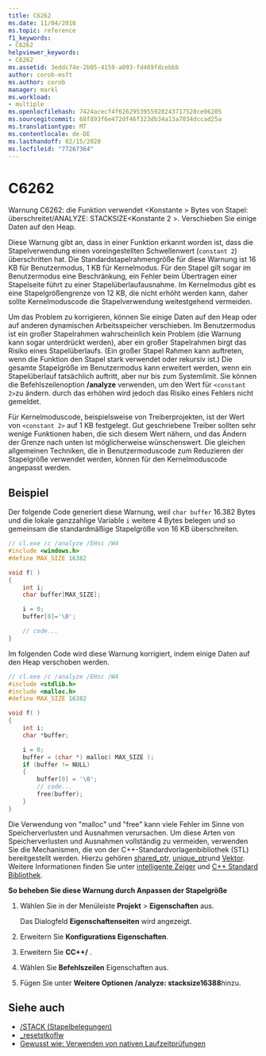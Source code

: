 ```yaml
---
title: C6262
ms.date: 11/04/2016
ms.topic: reference
f1_keywords:
- C6262
helpviewer_keywords:
- C6262
ms.assetid: 3eddc74e-2b05-4159-a093-fd469fdcebbb
author: corob-msft
ms.author: corob
manager: markl
ms.workload:
- multiple
ms.openlocfilehash: 7424acecf4f6262953955928243717528ce06205
ms.sourcegitcommit: 68f893f6e472df46f323db34a13a7034dccad25a
ms.translationtype: MT
ms.contentlocale: de-DE
ms.lasthandoff: 02/15/2020
ms.locfileid: "77267364"
---
```

# <a name="c6262"></a>C6262

Warnung C6262: die Funktion verwendet \<Konstante > Bytes von Stapel: überschreitet/ANALYZE: STACKSIZE\<Konstante 2 >. Verschieben Sie einige Daten auf den Heap.

Diese Warnung gibt an, dass in einer Funktion erkannt worden ist, dass die Stapelverwendung einen voreingestellten Schwellenwert (`constant 2`) überschritten hat. Die Standardstapelrahmengröße für diese Warnung ist 16 KB für Benutzermodus, 1 KB für Kernelmodus. Für den Stapel gilt sogar im Benutzermodus eine Beschränkung, ein Fehler beim Übertragen einer Stapelseite führt zu einer Stapelüberlaufausnahme. Im Kernelmodus gibt es eine Stapelgrößengrenze von 12 KB, die nicht erhöht werden kann, daher sollte Kernelmoduscode die Stapelverwendung weitestgehend vermeiden.

Um das Problem zu korrigieren, können Sie einige Daten auf den Heap oder auf anderen dynamischen Arbeitsspeicher verschieben.  Im Benutzermodus ist ein großer Stapelrahmen wahrscheinlich kein Problem (die Warnung kann sogar unterdrückt werden), aber ein großer Stapelrahmen birgt das Risiko eines Stapelüberlaufs. (Ein großer Stapel Rahmen kann auftreten, wenn die Funktion den Stapel stark verwendet oder rekursiv ist.) Die gesamte Stapelgröße im Benutzermodus kann erweitert werden, wenn ein Stapelüberlauf tatsächlich auftritt, aber nur bis zum Systemlimit.  Sie können die Befehlszeilenoption **/analyze** verwenden, um den Wert für `<constant 2>`zu ändern. durch das erhöhen wird jedoch das Risiko eines Fehlers nicht gemeldet.

Für Kernelmoduscode, beispielsweise von Treiberprojekten, ist der Wert von `<constant 2>` auf 1 KB festgelegt. Gut geschriebene Treiber sollten sehr wenige Funktionen haben, die sich diesem Wert nähern, und das Ändern der Grenze nach unten ist möglicherweise wünschenswert.  Die gleichen allgemeinen Techniken, die in Benutzermoduscode zum Reduzieren der Stapelgröße verwendet werden, können für den Kernelmoduscode angepasst werden.

## <a name="example"></a>Beispiel

Der folgende Code generiert diese Warnung, weil `char buffer` 16.382 Bytes und die lokale ganzzahlige Variable `i` weitere 4 Bytes belegen und so gemeinsam die standardmäßige Stapelgröße von 16 KB überschreiten.

```cpp
// cl.exe /c /analyze /EHsc /W4
#include <windows.h>
#define MAX_SIZE 16382

void f( )
{
    int i;
    char buffer[MAX_SIZE];

    i = 0;
    buffer[0]='\0';

    // code...
}
```

Im folgenden Code wird diese Warnung korrigiert, indem einige Daten auf den Heap verschoben werden.

```cpp
// cl.exe /c /analyze /EHsc /W4
#include <stdlib.h>
#include <malloc.h>
#define MAX_SIZE 16382

void f( )
{
    int i;
    char *buffer;

    i = 0;
    buffer = (char *) malloc( MAX_SIZE );
    if (buffer != NULL)
    {
        buffer[0] = '\0';
        // code...
        free(buffer);
    }
}
```

Die Verwendung von "malloc" und "free" kann viele Fehler im Sinne von Speicherverlusten und Ausnahmen verursachen. Um diese Arten von Speicherverlusten und Ausnahmen vollständig zu vermeiden, verwenden Sie die Mechanismen, die von der C++-Standardvorlagenbibliothek (STL) bereitgestellt werden. Hierzu gehören [shared_ptr](/cpp/standard-library/shared-ptr-class), [unique_ptr](/cpp/standard-library/unique-ptr-class)und [Vektor](/cpp/standard-library/vector). Weitere Informationen finden Sie unter [intelligente Zeiger](/cpp/cpp/smart-pointers-modern-cpp) und [ C++ Standard Bibliothek](/cpp/standard-library/cpp-standard-library-reference).

**So beheben Sie diese Warnung durch Anpassen der Stapelgröße**

1. Wählen Sie in der Menüleiste **Projekt** > **Eigenschaften** aus.

     Das Dialogfeld **Eigenschaftenseiten** wird angezeigt.

2. Erweitern Sie **Konfigurations Eigenschaften**.

3. Erweitern Sie **CC++/** .

4. Wählen Sie **Befehlszeilen** Eigenschaften aus.

5. Fügen Sie unter **Weitere Optionen** **/analyze: stacksize16388**hinzu.

## <a name="see-also"></a>Siehe auch

- [/STACK (Stapelbelegungen)](/cpp/build/reference/stack-stack-allocations)
- [_resetstkoflw](/cpp/c-runtime-library/reference/resetstkoflw)
- [Gewusst wie: Verwenden von nativen Laufzeitprüfungen](../debugger/how-to-use-native-run-time-checks.md)
